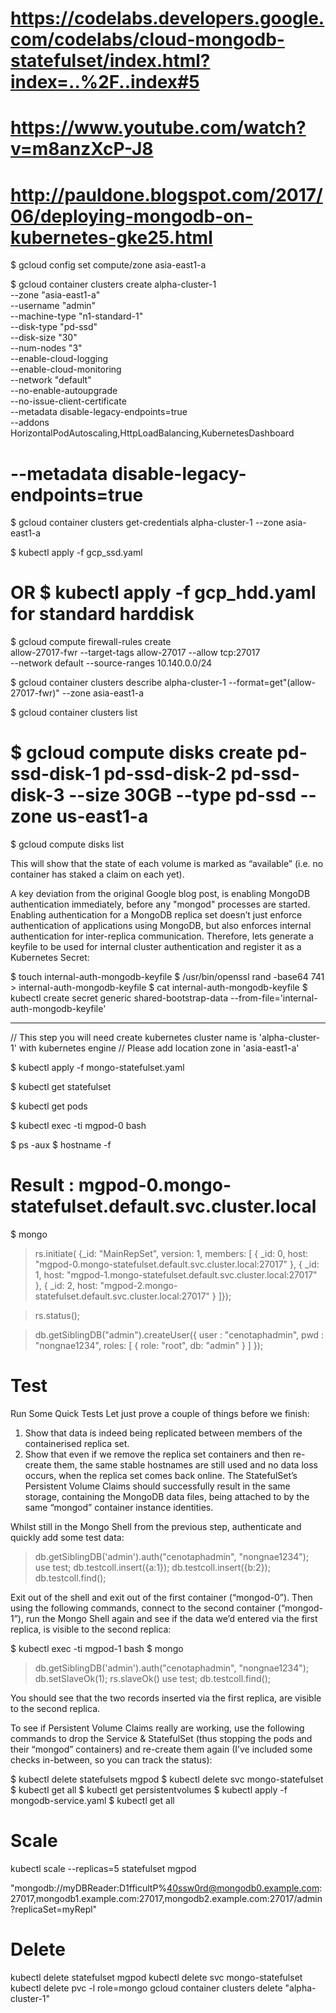 # https://codelabs.developers.google.com/codelabs/cloud-mongodb-statefulset/index.html?index=..%2F..index#5
# https://www.youtube.com/watch?v=m8anzXcP-J8
# http://pauldone.blogspot.com/2017/06/deploying-mongodb-on-kubernetes-gke25.html

$ gcloud config set compute/zone asia-east1-a

$ gcloud container clusters create alpha-cluster-1 \
   --zone "asia-east1-a" \
   --username "admin" \
   --machine-type "n1-standard-1" \
   --disk-type "pd-ssd" \
   --disk-size "30" \
   --num-nodes "3" \
   --enable-cloud-logging \
   --enable-cloud-monitoring \
   --network "default" \
   --no-enable-autoupgrade \
   --no-issue-client-certificate \
   --metadata disable-legacy-endpoints=true \
   --addons HorizontalPodAutoscaling,HttpLoadBalancing,KubernetesDashboard

# --metadata disable-legacy-endpoints=true

$ gcloud container clusters get-credentials alpha-cluster-1 --zone asia-east1-a

$ kubectl apply -f gcp_ssd.yaml

# OR $ kubectl apply -f gcp_hdd.yaml for standard harddisk

$ gcloud compute firewall-rules create \
  allow-27017-fwr --target-tags allow-27017 --allow tcp:27017 \
  --network default --source-ranges 10.140.0.0/24

$ gcloud container clusters describe alpha-cluster-1 --format=get"(allow-27017-fwr)" --zone asia-east1-a

$ gcloud container clusters list

# $ gcloud compute disks create pd-ssd-disk-1 pd-ssd-disk-2 pd-ssd-disk-3 --size 30GB --type pd-ssd --zone us-east1-a

$ gcloud compute disks list

This will show that the state of each volume is marked as “available” (i.e. no container has staked a claim on each yet).

A key deviation from the original Google blog post, is enabling MongoDB authentication immediately, before any "mongod" processes are started. Enabling authentication for a MongoDB replica set doesn’t just enforce authentication of applications using MongoDB, but also enforces internal authentication for inter-replica communication. Therefore, lets generate a keyfile to be used for internal cluster authentication and register it as a Kubernetes Secret:

$ touch internal-auth-mongodb-keyfile
$ /usr/bin/openssl rand -base64 741 > internal-auth-mongodb-keyfile
$ cat internal-auth-mongodb-keyfile
$ kubectl create secret generic shared-bootstrap-data --from-file='internal-auth-mongodb-keyfile'

----------------------------------------------------------------------------------------------------------------

// This step you will need create kubernetes cluster name is 'alpha-cluster-1' with kubernetes engine
// Please add location zone in 'asia-east1-a'


$ kubectl apply -f mongo-statefulset.yaml

$ kubectl get statefulset

$ kubectl get pods

$ kubectl exec -ti mgpod-0 bash

$ ps -aux
$ hostname -f

# Result : mgpod-0.mongo-statefulset.default.svc.cluster.local

$ mongo

>rs.initiate( {_id: "MainRepSet", version: 1, members: [
      { _id: 0, host: "mgpod-0.mongo-statefulset.default.svc.cluster.local:27017" },
      { _id: 1, host: "mgpod-1.mongo-statefulset.default.svc.cluster.local:27017" },
      { _id: 2, host: "mgpod-2.mongo-statefulset.default.svc.cluster.local:27017" }
 ]});

>rs.status();

> db.getSiblingDB("admin").createUser({
      user : "cenotaphadmin",
      pwd  : "nongnae1234",
      roles: [ { role: "root", db: "admin" } ]
 });

 # Test
Run Some Quick Tests
Let just prove a couple of things before we finish:

1. Show that data is indeed being replicated between members of the containerised replica set.
2. Show that even if we remove the replica set containers and then re-create them, the same stable hostnames are still used and no data loss occurs, when the replica set comes back online. The StatefulSet’s Persistent Volume Claims should successfully result in the same storage, containing the MongoDB data files, being attached to by the same “mongod” container instance identities.

Whilst still in the Mongo Shell from the previous step, authenticate and quickly add some test data:

> db.getSiblingDB('admin').auth("cenotaphadmin", "nongnae1234");
> use test;
> db.testcoll.insert({a:1});
> db.testcoll.insert({b:2});
> db.testcoll.find();


Exit out of the shell and exit out of the first container (“mongod-0”). Then using the following commands, connect to the second container (“mongod-1”), run the Mongo Shell again and see if the data we’d entered via the first replica, is visible to the second replica:

$ kubectl exec -ti mgpod-1 bash
$ mongo
> db.getSiblingDB('admin').auth("cenotaphadmin", "nongnae1234");
> db.setSlaveOk(1); 
rs.slaveOk()
> use test;
> db.testcoll.find();

You should see that the two records inserted via the first replica, are visible to the second replica.

To see if Persistent Volume Claims really are working, use the following commands to drop the Service & StatefulSet (thus stopping the pods and their “mongod” containers) and re-create them again (I’ve included some checks in-between, so you can track the status):

$ kubectl delete statefulsets mgpod
$ kubectl delete svc mongo-statefulset
$ kubectl get all
$ kubectl get persistentvolumes
$ kubectl apply -f mongodb-service.yaml
$ kubectl get all

# Scale 

kubectl scale --replicas=5 statefulset mgpod

"mongodb://myDBReader:D1fficultP%40ssw0rd@mongodb0.example.com:27017,mongodb1.example.com:27017,mongodb2.example.com:27017/admin?replicaSet=myRepl"

# Delete
kubectl delete statefulset mgpod
kubectl delete svc mongo-statefulset
kubectl delete pvc -l role=mongo
gcloud container clusters delete "alpha-cluster-1"


